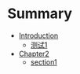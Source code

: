 # Summary

* [Introduction](README.md)
   * [测试1](1)
* [Chapter2](chapter2/README.md)
   * [section1](chapter2/section1.md)

